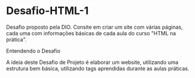 # Desafio-HTML-1
Desafio proposto pela DIO. Consite em criar um site com várias páginas, cada uma com informações básicas de cada aula do curso "HTML na prática".

Entendendo o Desafio
 
A ideia deste Desafio de Projeto é elaborar um website, utilizando uma estrutura bem básica, utilizando tags aprendidas durante as aulas práticas.
 

